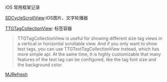 iOS 常用框架记录

[SDCycleScrollView](https://github.com/gsdios/SDCycleScrollView):iOS图片、文字轮播器


[TTGTagCollectionView](https://github.com/zekunyan/TTGTagCollectionView): 标签容器

> TTGTagCollectionView is useful for showing different size tag views in a vertical or horizontal scrollable view. And if you only want to show text tags, you can use TTGTextTagCollectionView instead, which has more simple api. At the same time, It is highly customizable that many features of the text tag can be configured, like the tag font size and the background color.
> 


[MJRefresh](https://github.com/CoderMJLee/MJRefresh#Reference)


